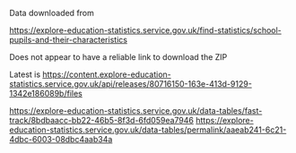 Data downloaded from

https://explore-education-statistics.service.gov.uk/find-statistics/school-pupils-and-their-characteristics

Does not appear to have a reliable link to download the ZIP

Latest is https://content.explore-education-statistics.service.gov.uk/api/releases/80716150-163e-413d-9129-1342e186089b/files

https://explore-education-statistics.service.gov.uk/data-tables/fast-track/8bdbaacc-bb22-46b5-8f3d-6fd059ea7946
https://explore-education-statistics.service.gov.uk/data-tables/permalink/aaeab241-6c21-4dbc-6003-08dbc4aab34a
